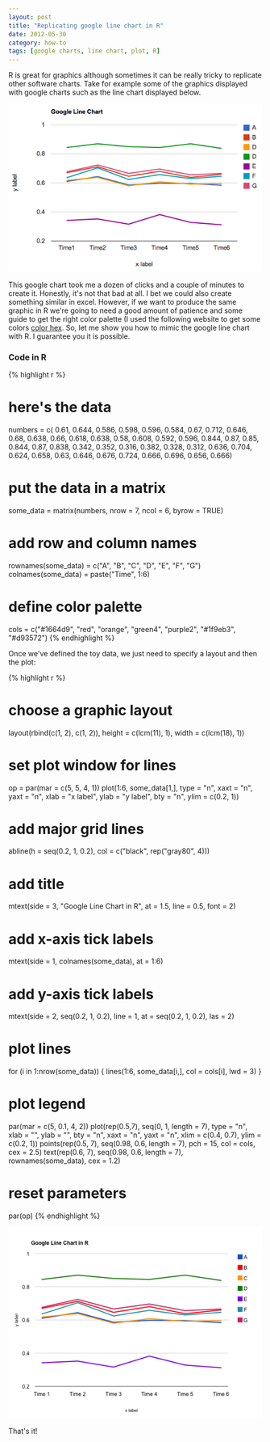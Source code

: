 ```yaml
---
layout: post
title: "Replicating google line chart in R"
date: 2012-05-30
category: how-to
tags: [google charts, line chart, plot, R]
---
```


R is great for graphics although sometimes it can be really tricky to replicate other software charts. Take for example some of the graphics displayed with google charts such as the line chart displayed below.

<!--more-->

<img class="centered" src="/images/blog/google_line_chart.png" />

This google chart took me a dozen of clicks and a couple of minutes to create it. Honestly, it's not that bad at all. I bet we could also create something similar in excel. However, if we want to produce the same graphic in R we're going to need a good amount of patience and some guide to get the right color palette (I used the following website to get some colors [color hex](http://www.color-hex.com"). So, let me show you how to mimic the google line chart with R. I guarantee you it is possible.


### Code in R


{% highlight r %}
# here's the data
numbers = c(
  0.61, 0.644, 0.586, 0.598, 0.596, 0.584,
  0.67, 0.712, 0.646, 0.68, 0.638, 0.66,
  0.618, 0.638, 0.58, 0.608, 0.592, 0.596,
  0.844, 0.87, 0.85, 0.844, 0.87, 0.838,
  0.342, 0.352, 0.316, 0.382, 0.328, 0.312,
  0.636, 0.704, 0.624, 0.658, 0.63, 0.646,
  0.676, 0.724, 0.666, 0.696, 0.656, 0.666)

# put the data in a matrix
some_data = matrix(numbers, nrow = 7, ncol = 6, byrow = TRUE)

# add row and column names
rownames(some_data) = c("A", "B", "C", "D", "E", "F", "G")
colnames(some_data) = paste("Time", 1:6)

# define color palette
cols = c("#1664d9", "red", "orange", "green4", "purple2", "#1f9eb3", "#d93572")
{% endhighlight %}


Once we've defined the toy data, we just need to specify a layout and then the plot:

{% highlight r %}
# choose a graphic layout
layout(rbind(c(1, 2), c(1, 2)), 
       height = c(lcm(11), 1),
       width = c(lcm(18), 1))

# set plot window for lines
op = par(mar = c(5, 5, 4, 1))
plot(1:6, some_data[1,], type = "n", xaxt = "n", yaxt = "n",
     xlab = "x label", ylab = "y label", bty = "n", ylim = c(0.2, 1))
# add major grid lines
abline(h = seq(0.2, 1, 0.2), col = c("black", rep("gray80", 4)))
# add title
mtext(side = 3, "Google Line Chart in R", at = 1.5, line = 0.5, font = 2)
# add x-axis tick labels
mtext(side = 1, colnames(some_data), at = 1:6)
# add y-axis tick labels
mtext(side = 2, seq(0.2, 1, 0.2), line = 1, at = seq(0.2, 1, 0.2), las = 2)
# plot lines
for (i in 1:nrow(some_data))
{
    lines(1:6, some_data[i,], col = cols[i], lwd = 3)
}
# plot legend
par(mar = c(5, 0.1, 4, 2))
plot(rep(0.5,7), seq(0, 1, length = 7), type = "n", xlab = "", ylab = "",
     bty = "n", xaxt = "n", yaxt = "n", xlim = c(0.4, 0.7), ylim = c(0.2, 1))
points(rep(0.5, 7), seq(0.98, 0.6, length = 7), pch = 15, 
       col = cols, cex = 2.5)
text(rep(0.6, 7), seq(0.98, 0.6, length = 7), rownames(some_data), cex = 1.2)
# reset parameters
par(op)
{% endhighlight %}

![center](/figs/2012-05-31-Google-line-chart/fig1.png) 


That's it!
